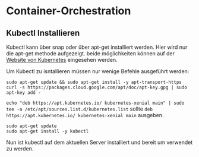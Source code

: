 # Container-Orchestration

## Kubectl Installieren

Kubectl kann über snap oder über apt-get installiert werden. Hier wird nur die apt-get methode aufgezeigt. beide möglichkeiten können auf der [Website von Kubernetes](https://kubernetes.io/de/docs/tasks/tools/install-kubectl/) eingesehen werden.

Um Kubectl zu isntallieren müssen nur wenige Befehle ausgeführt werden:

```sudo apt-get update && sudo apt-get install -y apt-transport-https```  
```curl -s https://packages.cloud.google.com/apt/doc/apt-key.gpg | sudo apt-key add -```  

```echo "deb https://apt.kubernetes.io/ kubernetes-xenial main" | sudo tee -a /etc/apt/sources.list.d/kubernetes.list``` sollte ```deb https://apt.kubernetes.io/ kubernetes-xenial main``` ausgeben.

```sudo apt-get update```  
```sudo apt-get install -y kubectl```

Nun ist kubectl auf dem aktuellen Server installiert und bereit um verwendet zu werden.
